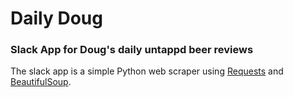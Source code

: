 # Daily Doug

### Slack App for Doug's daily untappd beer reviews

The slack app is a simple Python web scraper using [Requests](http://docs.python-requests.org/en/master/) and [BeautifulSoup](https://www.crummy.com/software/BeautifulSoup/bs4/doc/).


